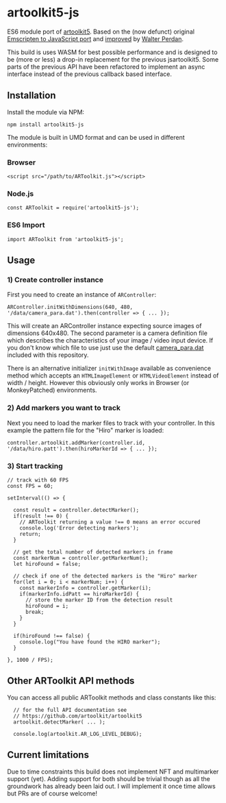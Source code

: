 
# artoolkit5-js

ES6 module port of [artoolkit5](https://github.com/artoolkitx/artoolkit5). Based on the (now defunct) original [Emscripten to JavaScript port](github.com/artoolkit/jsartoolkit5) and [improved](https://github.com/kalwalt/jsartoolkit5) by [Walter Perdan](https://github.com/kalwalt).

This build is uses WASM for best possible performance and is designed to be (more or less) a drop-in replacement for the previous jsartoolkit5. Some parts of the previous API have been refactored to implement an async interface instead of the previous callback based interface.

## Installation

Install the module via NPM:
```
npm install artoolkit5-js
```
The module is built in UMD format and can be used in different environments:

### Browser
```
<script src="/path/to/ARToolkit.js"></script>
```

### Node.js
```
const ARToolkit = require('artoolkit5-js');
```

### ES6 Import
```
import ARToolkit from 'artoolkit5-js';
```

## Usage

### 1) Create controller instance

First you need to create an instance of `ARController`:

```
ARController.initWithDimensions(640, 480, '/data/camera_para.dat').then(controller => { ... });
```
This will create an ARController instance expecting source images of dimensions 640x480. The second parameter is a camera definition file which describes the characteristics of your image / video input device. If you don't know which file to use just use the default [camera_para.dat](https://github.com/andypotato/artoolkit5-js/blob/master/data/camera_para.dat) included with this repository.

There is an alternative initializer `initWithImage` available as convenience method which accepts an `HTMLImageElement` or `HTMLVideoElement` instead of width / height. However this obviously only works in Browser (or MonkeyPatched) environments.

### 2) Add markers you want to track

Next you need to load the marker files to track with your controller. In this example the pattern file for the "Hiro" marker is loaded:

```
controller.artoolkit.addMarker(controller.id, '/data/hiro.patt').then(hiroMarkerId => { ... });
```

### 3) Start tracking

```
// track with 60 FPS
const FPS = 60;

setInterval(() => {

  const result = controller.detectMarker();
  if(result !== 0) {
    // ARToolkit returning a value !== 0 means an error occured
    console.log('Error detecting markers');
    return;
  }

  // get the total number of detected markers in frame
  const markerNum = controller.getMarkerNum();
  let hiroFound = false;

  // check if one of the detected markers is the "Hiro" marker
  for(let i = 0; i < markerNum; i++) {
    const markerInfo = controller.getMarker(i);
    if(markerInfo.idPatt == hiroMarkerId) {
      // store the marker ID from the detection result
      hiroFound = i;
      break;
    }
  }

  if(hiroFound !== false) {
	console.log("You have found the HIRO marker");
  }

}, 1000 / FPS);
```

## Other ARToolkit API methods

You can access all public ARToolkit methods and class constants like this:
```
  // for the full API documentation see
  // https://github.com/artoolkit/artoolkit5
  artoolkit.detectMarker( ... );

  console.log(artoolkit.AR_LOG_LEVEL_DEBUG);
```

## Current limitations
Due to time constraints this build does not implement NFT and multimarker support (yet). Adding support for both should be trivial though as all the groundwork has already been laid out. I will implement it once time allows but PRs are of course welcome!
